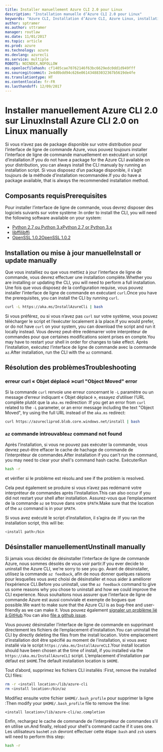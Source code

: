 ```yaml
---
title: Installer manuellement Azure CLI 2.0 pour Linux
description: "Installation manuelle d’Azure CLI 2.0 pour Linux"
keywords: "Azure CLI, Installation d’Azure CLI, Azure Linux, installation Azure Linux"
author: sptramer
ms.author: sttramer
manager: routlaw
ms.date: 11/01/2017
ms.topic: article
ms.prod: azure
ms.technology: azure
ms.devlang: azurecli
ms.service: multiple
ROBOTS: NOINDEX,NOFOLLOW
ms.openlocfilehash: cf1405cae70762146f63bc6629edc0dd1d949fff
ms.sourcegitcommit: 2e4d0bdd94c626e061434883032367b5619de4fe
ms.translationtype: HT
ms.contentlocale: fr-FR
ms.lasthandoff: 12/09/2017
---
```

# <a name="install-azure-cli-20-on-linux-manually"></a><span data-ttu-id="009b3-104">Installer manuellement Azure CLI 2.0 sur Linux</span><span class="sxs-lookup"><span data-stu-id="009b3-104">Install Azure CLI 2.0 on Linux manually</span></span>

<span data-ttu-id="009b3-105">Si vous n’avez pas de package disponible sur votre distribution pour l’interface de ligne de commande Azure, vous pouvez toujours installer l’interface de ligne de commande manuellement en exécutant un script d’installation.</span><span class="sxs-lookup"><span data-stu-id="009b3-105">If you do not have a package for the Azure CLI available on your distribution, you can always install the CLI manualy by running an installation script.</span></span> <span data-ttu-id="009b3-106">Si vous disposez d’un package disponible, il s’agit toujours de la méthode d’installation recommandée.</span><span class="sxs-lookup"><span data-stu-id="009b3-106">If you do have a package available, that is always the recommended installation method.</span></span>

## <a name="prerequisites"></a><span data-ttu-id="009b3-107">Composants requis</span><span class="sxs-lookup"><span data-stu-id="009b3-107">Prerequisites</span></span>

<span data-ttu-id="009b3-108">Pour installer l’interface de ligne de commande, vous devrez disposer des logiciels suivants sur votre système :</span><span class="sxs-lookup"><span data-stu-id="009b3-108">In order to install the CLI, you will need the following software available on your system:</span></span>

* [<span data-ttu-id="009b3-109">Python 2.7 ou Python 3.x</span><span class="sxs-lookup"><span data-stu-id="009b3-109">Python 2.7 or Python 3.x</span></span>](https://www.python.org/downloads/)
* [<span data-ttu-id="009b3-110">libffi</span><span class="sxs-lookup"><span data-stu-id="009b3-110">libffi</span></span>](https://sourceware.org/libffi/)
* [<span data-ttu-id="009b3-111">OpenSSL 1.0.2</span><span class="sxs-lookup"><span data-stu-id="009b3-111">OpenSSL 1.0.2</span></span>](https://www.openssl.org/source/)

## <a name="install-or-update-manually"></a><span data-ttu-id="009b3-112">Installation ou mise à jour manuelle</span><span class="sxs-lookup"><span data-stu-id="009b3-112">Install or update manually</span></span>

<span data-ttu-id="009b3-113">Que vous installiez ou que vous mettiez à jour l’interface de ligne de commande, vous devrez effectuer une installation complète.</span><span class="sxs-lookup"><span data-stu-id="009b3-113">Whether you are installing or updating the CLI, you will need to perform a full installation.</span></span> <span data-ttu-id="009b3-114">Une fois que vous disposez de la configuration requise, vous pouvez installer l’interface de ligne de commande en exécutant `curl`.</span><span class="sxs-lookup"><span data-stu-id="009b3-114">Once you have the prerequisites, you can install the CLI by running `curl`.</span></span>

```bash
curl -L https://aka.ms/InstallAzureCli | bash
```

<span data-ttu-id="009b3-115">Si vous préférez, ou si vous n’avez pas `curl` sur votre système, vous pouvez télécharger le script et l’exécuter localement à la place.</span><span class="sxs-lookup"><span data-stu-id="009b3-115">If you would prefer, or do not have `curl` on your system, you can download the script and run it locally instead.</span></span> <span data-ttu-id="009b3-116">Vous devrez peut-être redémarrer votre interpréteur de commandes pour que certaines modifications soient prises en compte.</span><span class="sxs-lookup"><span data-stu-id="009b3-116">You may have to restart your shell in order for changes to take effect.</span></span> <span data-ttu-id="009b3-117">Après l’installation, exécutez l’interface de ligne de commande avec la commande `az`.</span><span class="sxs-lookup"><span data-stu-id="009b3-117">After installation, run the CLI with the `az` command.</span></span>

## <a name="troubleshooting"></a><span data-ttu-id="009b3-118">Résolution des problèmes</span><span class="sxs-lookup"><span data-stu-id="009b3-118">Troubleshooting</span></span>

### <a name="curl-object-moved-error"></a><span data-ttu-id="009b3-119">erreur curl « Objet déplacé »</span><span class="sxs-lookup"><span data-stu-id="009b3-119">curl "Object Moved" error</span></span>

<span data-ttu-id="009b3-120">Si la commande `curl` renvoie une erreur concernant le `-L` paramètre ou un message d’erreur indiquant « Objet déplacé », essayez d’utiliser l’URL complète plutôt que la `aka.ms` redirection :</span><span class="sxs-lookup"><span data-stu-id="009b3-120">If you get an error from `curl` related to the `-L` parameter, or an error message including the text "Object Moved", try using the full URL instead of the `aka.ms` redirect:</span></span>

```bash
curl https://azurecliprod.blob.core.windows.net/install | bash
```

### <a name="az-command-not-found"></a><span data-ttu-id="009b3-121">`az` commande introuvable</span><span class="sxs-lookup"><span data-stu-id="009b3-121">`az` command not found</span></span>

<span data-ttu-id="009b3-122">Après l’installation, si vous ne pouvez pas exécuter la commande, vous devrez peut-être effacer le cache de hachage de commande de l’interpréteur de commandes.</span><span class="sxs-lookup"><span data-stu-id="009b3-122">After installation if you can't run the command, you may need to clear your shell's command hash cache.</span></span> <span data-ttu-id="009b3-123">Exécuter</span><span class="sxs-lookup"><span data-stu-id="009b3-123">Run</span></span>

```bash
hash -r
```

<span data-ttu-id="009b3-124">et vérifier si le problème est résolu.</span><span class="sxs-lookup"><span data-stu-id="009b3-124">and see if the problem is resolved.</span></span>

<span data-ttu-id="009b3-125">Cela peut également se produire si vous n’avez pas redémarré votre interpréteur de commandes après l’installation.</span><span class="sxs-lookup"><span data-stu-id="009b3-125">This can also occur if you did not restart your shell after installation.</span></span> <span data-ttu-id="009b3-126">Assurez-vous que l’emplacement de la commande `az` se trouve dans votre `$PATH`.</span><span class="sxs-lookup"><span data-stu-id="009b3-126">Make sure that the location of the `az` command is in your `$PATH`.</span></span>

<span data-ttu-id="009b3-127">Si vous avez exécuté le script d’installation, il s’agira de :</span><span class="sxs-lookup"><span data-stu-id="009b3-127">If you ran the installation script, this will be:</span></span>

```bash
<install path>/bin
```

## <a name="unstinall-manually"></a><span data-ttu-id="009b3-128">Désinstaller manuellement</span><span class="sxs-lookup"><span data-stu-id="009b3-128">Unstinall manually</span></span>

<span data-ttu-id="009b3-129">Si jamais vous décidez de désinstaller l’interface de ligne de commande Azure, nous sommes désolés de vous voir partir.</span><span class="sxs-lookup"><span data-stu-id="009b3-129">If you ever decide to uninstall the Azure CLI, we're sorry to see you go.</span></span> <span data-ttu-id="009b3-130">Avant de désinstaller, utilisez la commande `az feedback`, afin de nous donner quelques raisons pour lesquelles vous avez choisi de désinstaller et nous aider à améliorer l’expérience CLI.</span><span class="sxs-lookup"><span data-stu-id="009b3-130">Before you uninstall, use the `az feedback` command to give us some reasons why you chose to uninstall and how we could improve the CLI experience.</span></span> <span data-ttu-id="009b3-131">Nous souhaitons nous assurer que l’interface de ligne de commande Azure est aussi conviviale et exempte de bogues que possible.</span><span class="sxs-lookup"><span data-stu-id="009b3-131">We want to make sure that the Azure CLI is as bug-free and user-friendly as we can make it.</span></span> <span data-ttu-id="009b3-132">Vous pouvez également [signaler un problème lié à GitHub](https://github.com/Azure/azure-cli/issues).</span><span class="sxs-lookup"><span data-stu-id="009b3-132">You can also [file a github issue](https://github.com/Azure/azure-cli/issues).</span></span>

<span data-ttu-id="009b3-133">Vous pouvez désinstaller l’interface de ligne de commande en supprimant directement les fichiers de l’emplacement d’installation.</span><span class="sxs-lookup"><span data-stu-id="009b3-133">You can uninstall the CLI by directly deleting the files from the install location.</span></span> <span data-ttu-id="009b3-134">Votre emplacement d’installation doit être spécifié au moment de l’installation, si vous avez installé via le script `https://aka.ms/InstallAzureCLI`.</span><span class="sxs-lookup"><span data-stu-id="009b3-134">Your install location should have been chosen at the time of install, if you installed via the `https://aka.ms/InstallAzureCLI` script.</span></span> <span data-ttu-id="009b3-135">L’emplacement d’installation par défaut est `$HOME`.</span><span class="sxs-lookup"><span data-stu-id="009b3-135">The default installation location is `$HOME`.</span></span>

<span data-ttu-id="009b3-136">Tout d’abord, supprimez les fichiers CLI installés :</span><span class="sxs-lookup"><span data-stu-id="009b3-136">First, remove the installed CLI files:</span></span>

```bash
rm -r <install location>/lib/azure-cli
rm <install location>/bin/az
```

<span data-ttu-id="009b3-137">Modifiez ensuite votre fichier `$HOME/.bash_profile` pour supprimer la ligne :</span><span class="sxs-lookup"><span data-stu-id="009b3-137">Then modify your `$HOME/.bash_profile` file to remove the line:</span></span>

```
<install location>/lib/azure-cli/az.completion
```

<span data-ttu-id="009b3-138">Enfin, rechargez le cache de commande de l’interpréteur de commandes s’il en utilise un.</span><span class="sxs-lookup"><span data-stu-id="009b3-138">And finally, reload your shell's command cache if it uses one.</span></span> <span data-ttu-id="009b3-139">Les utilisateurs `bash`et `zsh` devront effectuer cette étape :</span><span class="sxs-lookup"><span data-stu-id="009b3-139">`bash` and `zsh` users will need to perform this step:</span></span>

```bash
hash -r
```
